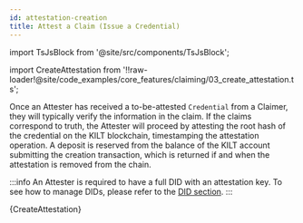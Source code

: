 ```yaml
---
id: attestation-creation
title: Attest a Claim (Issue a Credential)
---
```


import TsJsBlock from '@site/src/components/TsJsBlock';

import CreateAttestation from '!!raw-loader!@site/code_examples/core_features/claiming/03_create_attestation.ts';

Once an Attester has received a to-be-attested `Credential` from a Claimer, they will typically verify the information in the claim.
If the claims correspond to truth, the Attester will proceed by attesting the root hash of the credential on the KILT blockchain, timestamping the attestation operation.
A deposit is reserved from the balance of the KILT account submitting the creation transaction, which is returned if and when the attestation is removed from the chain.

:::info
An Attester is required to have a full DID with an attestation key.
To see how to manage DIDs, please refer to the [DID section](../01_dids/03_full_did_update.md).
:::

<TsJsBlock>
  {CreateAttestation}
</TsJsBlock>